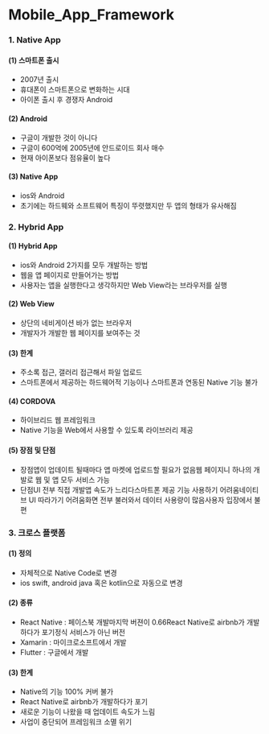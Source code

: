 # Mobile_App_Framework

### 1. Native App

#### (1) 스마트폰 출시

- 2007년 출시
- 휴대폰이 스마트폰으로 변화하는 시대
- 아이폰 출시 후 경쟁자 Android

#### (2) Android

- 구글이 개발한 것이 아니다
- 구글이 600억에 2005년에 안드로이드 회사 매수
- 현재 아이폰보다 점유율이 높다

#### (3) Native App

- ios와 Android
- 초기에는 하드웨와 소프트웨어 특징이 뚜렷했지만 두 앱의 형태가 유사해짐



### 2. Hybrid App

#### (1) Hybrid App

- ios와 Android 2가지를 모두 개발하는 방법
- 웹을 앱 페이지로 만들어가는 방법
- 사용자는 앱을 실행한다고 생각하지만 Web View라는 브라우저를 실행

#### (2) Web View

- 상단의 네비게이션 바가 없는 브라우저
- 개발자가 개발한 웹 페이지를 보여주는 것

#### (3) 한계

- 주소록 접근, 갤러리 접근해서 파일 업로드
- 스마트폰에서 제공하는 하드웨어적 기능이나 스마트폰과 연동된 Native 기능 불가

#### (4) CORDOVA

- 하이브리드 웹 프레임워크
- Native 기능을 Web에서 사용할 수 있도록 라이브러리 제공

#### (5) 장점 및 단점

- 장점앱이 업데이트 될때마다 앱 마켓에 업로드할 필요가 없음웹 페이지니 하나의 개발로 웹 및 앱 모두 서비스 가능
- 단점UI 전부 직접 개발앱 속도가 느리다스마트폰 제공 기능 사용하기 어려움네이티브 UI 따라가기 어려움화면 전부 불러와서 데이터 사용량이 많음사용자 입장에서 불편



### 3. 크로스 플랫폼

#### (1) 정의

- 자체적으로 Native Code로 변경
- ios swift, android java 혹은 kotlin으로 자동으로 변경

#### (2) 종류

- React Native : 페이스북 개발마지막 버젼이 0.66React Native로 airbnb가 개발하다가 포기정식 서비스가 아닌 버전
- Xamarin : 마이크로소프트에서 개발
- Flutter : 구글에서 개발

#### (3) 한계

- Native의 기능 100% 커버 불가
- React Native로 airbnb가 개발하다가 포기
- 새로운 기능이 나왔을 때 업데이트 속도가 느림
- 사업이 중단되어 프레임워크 소멸 위기